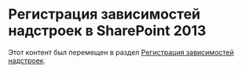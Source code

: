 
# Регистрация зависимостей надстроек в SharePoint 2013

Этот контент был перемещен в раздел  [Регистрация зависимостей надстроек](important-aspects-of-the-sharepoint-add-in-architecture-and-development-landscap.md#RegisterDependency).




